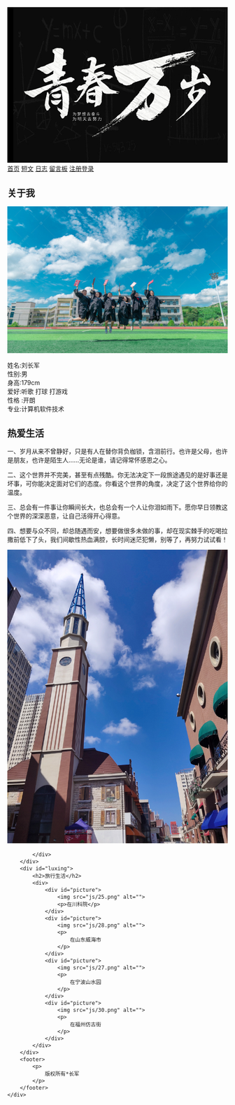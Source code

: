 <!DOCTYPE html>
<html lang="en">

<head>
    <meta charset="UTF-8">
    <meta http-equiv="X-UA-Compatible" content="IE=edge">
    <meta name="viewport" content="width=device-width, initial-scale=1.0">
    <title>个人介绍</title>
    <link rel="stylesheet" href="css/答辩.css">
    
</head>

<body>
    <div id="bigbox">
        <div id="banner">
            <img src="js/23.png" alt="">
        </div>
        <nav>
            <a class="dangqian" href="">首页</a>
            <a href="yff.html">短文</a>
            <a href="kdfd.html">日志</a>
            <a href="fjk.html">留言板</a>
			<a href="登录.html">注册登录</a>
        </nav>
        <div id="main">
            <div id="main_left">
                <h2>关于我</h2>
                <img src="js/24.png" alt="">
                <p>
                    <span>姓名</span>:刘长军<br>
                    <span>性别</span>:男<br>
					<span>身高</span>:179cm<br>
                    <span>爱好</span>:听歌 打球 打游戏<br>
                    <span>性格</span> :开朗<br>
                    <span>专业</span>:计算机软件技术
                </p>
            </div>
            <div id="main_right">
                <h2>热爱生活</h2>
                <p>
                    一、岁月从来不曾静好，只是有人在替你背负枷锁，含泪前行。也许是父母，也许是朋友，也许是陌生人……无论是谁，请记得常怀感恩之心。
                </p>
                <p>
                    二、这个世界并不完美，甚至有点残酷。你无法决定下一段旅途遇见的是好事还是坏事，可你能决定面对它们的态度。你看这个世界的角度，决定了这个世界给你的温度。
                </p>
                <p>
                    三、总会有一件事让你瞬间长大，也总会有一个人让你泪如雨下。愿你早日领教这个世界的深深恶意，让自己活得开心得意。
                </p>
                <p>
                    四、想要与众不同，却总随遇而安，想要做很多未做的事，却在现实棘手的吃喝拉撒前低下了头，我们间歇性热血满腔，长时间迷茫犯懒，别等了，再努力试试看！
                </p>
				<img src="js/29.png" alt=""> 
                
            </div>
        </div>
        <div id="luxing">
            <h2>旅行生活</h2>
            <div>
                <div id="picture">
                    <img src="js/25.png" alt="">
                    <p>在川科院</p>
                </div>
                <div id="picture">
                    <img src="js/28.png" alt="">
                    <p>
                        在山东威海市
                    </p>
                </div>
                <div id="picture">
                    <img src="js/27.png" alt="">
                    <p>
                        在宁波山水园
                    </p>
                </div>
                <div id="picture">
                    <img src="js/30.png" alt="">
                    <p>
                        在福州仿古街
                    </p>
                </div>
            </div>
        </div>
        <footer>
            <p>
                版权所有*长军
            </p>
        </footer>
    </div>
</body>

</html>

